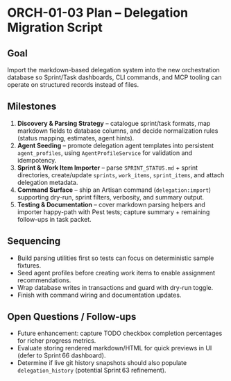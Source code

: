 # ORCH-01-03 Plan – Delegation Migration Script

## Goal
Import the markdown-based delegation system into the new orchestration database so Sprint/Task dashboards, CLI commands, and MCP tooling can operate on structured records instead of files.

## Milestones
1. **Discovery & Parsing Strategy** – catalogue sprint/task formats, map markdown fields to database columns, and decide normalization rules (status mapping, estimates, agent hints).
2. **Agent Seeding** – promote delegation agent templates into persistent `agent_profiles`, using `AgentProfileService` for validation and idempotency.
3. **Sprint & Work Item Importer** – parse `SPRINT_STATUS.md` + sprint directories, create/update `sprints`, `work_items`, `sprint_items`, and attach delegation metadata.
4. **Command Surface** – ship an Artisan command (`delegation:import`) supporting dry-run, sprint filters, verbosity, and summary output.
5. **Testing & Documentation** – cover markdown parsing helpers and importer happy-path with Pest tests; capture summary + remaining follow-ups in task packet.

## Sequencing
- Build parsing utilities first so tests can focus on deterministic sample fixtures.
- Seed agent profiles before creating work items to enable assignment recommendations.
- Wrap database writes in transactions and guard with dry-run toggle.
- Finish with command wiring and documentation updates.

## Open Questions / Follow-ups
- Future enhancement: capture TODO checkbox completion percentages for richer progress metrics.
- Evaluate storing rendered markdown/HTML for quick previews in UI (defer to Sprint 66 dashboard).
- Determine if live git history snapshots should also populate `delegation_history` (potential Sprint 63 refinement).

